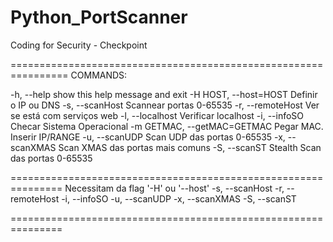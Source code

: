 # Python_PortScanner
Coding for Security - Checkpoint

================================================================
COMMANDS:

  -h, --help            show this help message and exit
  -H HOST, --host=HOST  Definir o IP ou DNS
  -s, --scanHost        Scannear portas 0-65535
  -r, --remoteHost      Ver se está com serviços web
  -l, --localhost       Verificar localhost
  -i, --infoSO          Checar Sistema Operacional
  -m GETMAC, 
     --getMAC=GETMAC    Pegar MAC. Inserir IP/RANGE
  -u, --scanUDP         Scan UDP das portas 0-65535
  -x, --scanXMAS        Scan XMAS das portas mais comuns
  -S, --scanST          Stealth Scan das portas 0-65535
  
===============================================================
Necessitam da flag '-H' ou '--host'
  -s, --scanHost
  -r, --remoteHost
  -i, --infoSO
  -u, --scanUDP
  -x, --scanXMAS
  -S, --scanST

===============================================================

